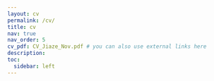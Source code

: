 ```yaml
---
layout: cv
permalink: /cv/
title: cv
nav: true
nav_order: 5
cv_pdf: CV_Jiaze_Nov.pdf # you can also use external links here
description: 
toc:
  sidebar: left
---
```

